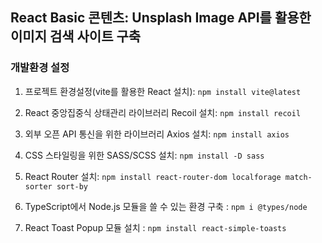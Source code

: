 ## React Basic 콘텐츠: Unsplash Image API를 활용한 이미지 검색 사이트 구축

### 개발환경 설정

1.  프로젝트 환경설정(vite를 활용한 React 설치): `npm install vite@latest` <br />

2.  React 중앙집중식 상태관리 라이브러리 Recoil 설치: `npm install recoil` <br />

3.  외부 오픈 API 통신을 위한 라이브러리 Axios 설치: `npm install axios` <br />

4.  CSS 스타일링을 위한 SASS/SCSS 설치: `npm install -D sass` <br />

5.  React Router 설치: `npm install react-router-dom localforage match-sorter sort-by` <br />

6.  TypeScript에서 Node.js 모듈을 쓸 수 있는 환경 구축 : `npm i @types/node` <br />

7.  React Toast Popup 모듈 설치 : `npm install react-simple-toasts` <br />